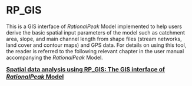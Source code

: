 # RP_GIS

This is a GIS interface of <i>RationalPeak</i> Model implemented to help users derive the basic spatial input parameters of the model such as catchment area, slope, and main channel length from shape files (stream networks, land cover and contour maps) and GPS data. For details on using this tool, the reader is referred to the following relevant chapter in the user manual accompanying the <i>RationalPeak</i> Model.  

<a href="https://aynom.github.io/RationalPeak/RP_GIS.pdf"><font size="3" ><b> Spatial data analysis using RP_GIS: The GIS interface of <i>RationalPeak</i> Model </b></font></a>
